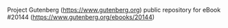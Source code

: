 Project Gutenberg (https://www.gutenberg.org) public repository for eBook #20144 (https://www.gutenberg.org/ebooks/20144)
